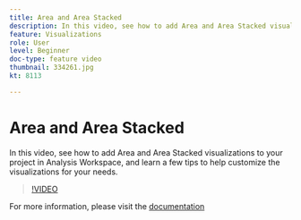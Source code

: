 ```yaml
---
title: Area and Area Stacked
description: In this video, see how to add Area and Area Stacked visualizations to your project in Analysis Workspace, and learn a few tips to help customize the visualizations for your needs.
feature: Visualizations
role: User
level: Beginner
doc-type: feature video
thumbnail: 334261.jpg
kt: 8113

---
```


# Area and Area Stacked

In this video, see how to add Area and Area Stacked visualizations to your project in Analysis Workspace, and learn a few tips to help customize the visualizations for your needs.

>[!VIDEO](https://video.tv.adobe.com/v/334261/?quality=12&learn=on)

For more information, please visit the [documentation](https://experienceleague.adobe.com/docs/analytics/analyze/analysis-workspace/visualizations/area.html?lang=en#)
